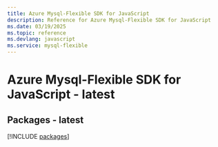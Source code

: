 ```yaml
---
title: Azure Mysql-Flexible SDK for JavaScript
description: Reference for Azure Mysql-Flexible SDK for JavaScript
ms.date: 03/19/2025
ms.topic: reference
ms.devlang: javascript
ms.service: mysql-flexible
---
```

# Azure Mysql-Flexible SDK for JavaScript - latest
## Packages - latest
[!INCLUDE [packages](mysql-flexible-index.md)]